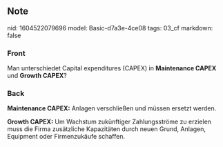 ## Note
nid: 1604522079696
model: Basic-d7a3e-4ce08
tags: 03_cf
markdown: false

### Front
Man unterschiedet Capital expenditures (CAPEX) in <b>Maintenance
CAPEX</b> und <b>Growth CAPEX</b>?

### Back
<p><b>Maintenance CAPEX:</b> Anlagen verschließen und müssen
ersetzt werden.
<p><b>Growth CAPEX:</b> Um Wachstum zukünftiger Zahlungsströme zu
erzielen muss die Firma zusätzliche Kapazitäten durch neuen Grund,
Anlagen, Equipment oder Firmenzukäufe schaffen.
